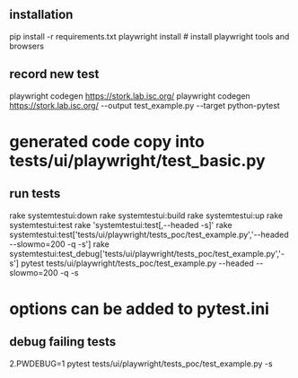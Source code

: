 ## installation
pip install -r requirements.txt
playwright install # install playwright tools and browsers


## record new test
playwright codegen https://stork.lab.isc.org/
playwright codegen https://stork.lab.isc.org/ --output test_example.py --target python-pytest

# generated code copy into tests/ui/playwright/test_basic.py 



## run tests
rake systemtestui:down
rake systemtestui:build
rake systemtestui:up
rake systemtestui:test
rake 'systemtestui:test[,--headed -s]' 
rake systemtestui:test['tests/ui/playwright/tests_poc/test_example.py','--headed --slowmo=200 -q -s']
rake systemtestui:test_debug['tests/ui/playwright/tests_poc/test_example.py','-s']
pytest tests/ui/playwright/tests_poc/test_example.py --headed --slowmo=200 -q -s
# options can be added to pytest.ini 


## debug failing tests
2.PWDEBUG=1 pytest tests/ui/playwright/tests_poc/test_example.py -s


